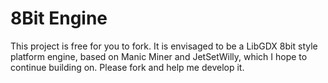 # 8Bit Engine #

This project is free for you to fork. It is envisaged to be a LibGDX 8bit style platform engine, based on Manic Miner and JetSetWilly, which I hope to continue building on. Please fork and help me develop it. 